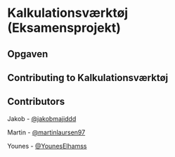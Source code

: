 # Kalkulationsværktøj (Eksamensprojekt)

## Opgaven

## Contributing to Kalkulationsværktøj

## Contributors
Jakob - [@jakobmajiddd](https://github.com/jakobmajiddd)

Martin - [@martinlaursen97](https://github.com/martinlaursen97)

Younes - [@YounesElhamss](https://github.com/YounesElhamss)
